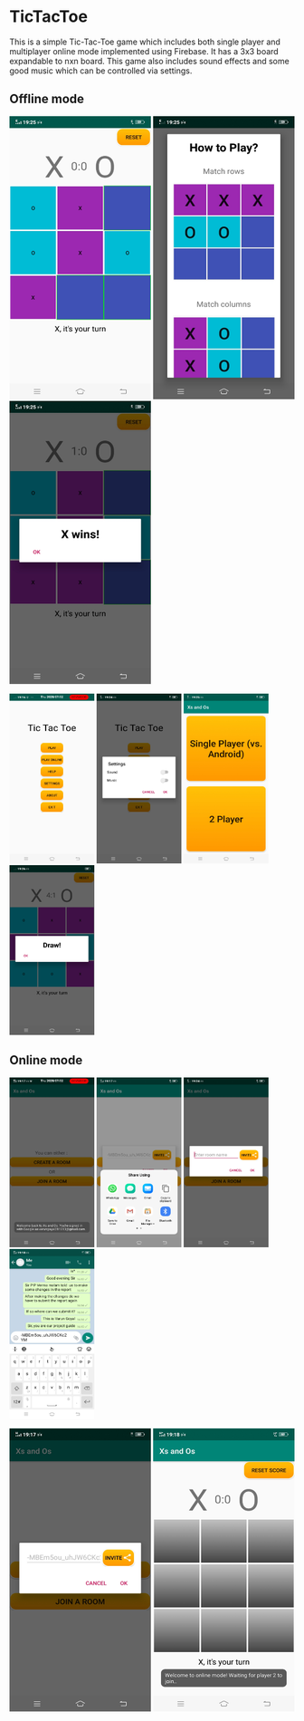 # TicTacToe
This is a simple Tic-Tac-Toe game which includes both single player and multiplayer online mode implemented using Firebase. It has a 3x3 board expandable to nxn board.
This game also includes sound effects and some good music which can be controlled via settings. 

## Offline mode 
<img src="https://github.com/varunngoyal/TicTacToe/blob/master/screenshots/tictactoe_gameplay.jpg"  alt="The game board" width="250" height="500"> <img src="https://github.com/varunngoyal/TicTacToe/blob/master/screenshots/tictactoe_howtoplay.jpg"  alt="How to Play" width="250" height="500"> <img src="https://github.com/varunngoyal/TicTacToe/blob/master/screenshots/tictactoe_xwins.jpg"  alt="X wins" width="250" height="500">

<img src="https://github.com/varunngoyal/TicTacToe/blob/master/screenshots/tictactoe_menu.jpg" alt="Main menu of game" width="150" height="300"> <img src="https://github.com/varunngoyal/TicTacToe/blob/master/screenshots/tictactoe_settings.jpg"  alt="Settings"  width="150" height="300"> <img src="https://github.com/varunngoyal/TicTacToe/blob/master/screenshots/tictactoe_playermodes.jpg"  alt="Player modes" width="150" height="300"> <img src="https://github.com/varunngoyal/TicTacToe/blob/master/screenshots/tictactoe_draw.jpg"  alt="Draw" width="150" height="300">

## Online mode
<img src="https://github.com/varunngoyal/TicTacToe/blob/master/screenshots/tictactoe_online_signin.jpg" alt="Sign In" width="150" height="300"> <img src="https://github.com/varunngoyal/TicTacToe/blob/master/screenshots/tictactoe_invite.jpg"  alt="Invite" width="150" height="300"> <img src="https://github.com/varunngoyal/TicTacToe/blob/master/screenshots/tictactoe_online_joingame.jpg"  alt="Join game" width="150" height="300"> <img src="https://github.com/varunngoyal/TicTacToe/blob/master/screenshots/tictactoe_online_sharewhatsapp.jpg"  alt="Share on whatsapp" width="150" height="300">


<img src="https://github.com/varunngoyal/TicTacToe/blob/master/screenshots/tictactoe_online_createroom.jpg"  alt="Create room" width="250" height="500"> <img src="https://github.com/varunngoyal/TicTacToe/blob/master/screenshots/tictactoe_online_boardnotplayable.jpg"  alt="Board not playable" width="250" height="500">  

